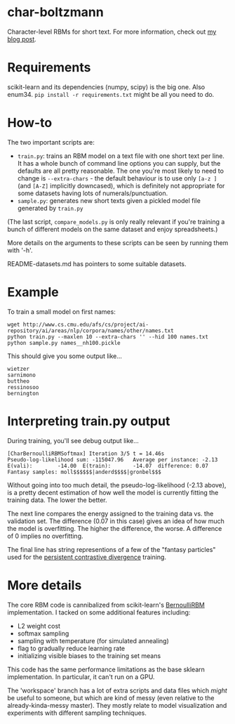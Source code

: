 # char-boltzmann

Character-level RBMs for short text. For more information, check out [my blog post](https://colinmorris.github.io/blog/dreaming-rbms).

# Requirements

scikit-learn and its dependencies (numpy, scipy) is the big one. Also enum34. `pip install -r requirements.txt` might be all you need to do.

# How-to

The two important scripts are:

- `train.py`: trains an RBM model on a text file with one short text per line. It has a whole bunch of command line options you can supply, but the defaults are all pretty reasonable. The one you're most likely to need to change is `--extra-chars` - the default behaviour is to use only `[a-z ]` (and `[A-Z]` implicitly downcased), which is definitely not appropriate for some datasets having lots of numerals/punctuation.
- `sample.py`: generates new short texts given a pickled model file generated by `train.py`

(The last script, `compare_models.py` is only really relevant if you're training a bunch of different models on the same dataset and enjoy spreadsheets.)

More details on the arguments to these scripts can be seen by running them with '-h'.

README-datasets.md has pointers to some suitable datasets. 

# Example

To train a small model on first names:

    wget http://www.cs.cmu.edu/afs/cs/project/ai-repository/ai/areas/nlp/corpora/names/other/names.txt
    python train.py --maxlen 10 --extra-chars '' --hid 100 names.txt
    python sample.py names__nh100.pickle
    
This should give you some output like...

    wietzer     
    sarnimono   
    buttheo     
    ressinosoo  
    bernington

# Interpreting train.py output

During training, you'll see debug output like...

    [CharBernoulliRBMSoftmax] Iteration 3/5 t = 14.46s
    Pseudo-log-likelihood sum: -115047.96   Average per instance: -2.13
    E(vali):        -14.00  E(train):       -14.07  difference: 0.07
    Fantasy samples: moll$$$$$$|anderd$$$$|gronbel$$$

Without going into too much detail, the pseudo-log-likelihood (-2.13 above), is a pretty decent estimation of how well the model is currently fitting the training data. The lower the better.

The next line compares the energy assigned to the training data vs. the validation set. The difference (0.07 in this case) gives an idea of how much the model is overfitting. The higher the difference, the worse. A difference of 0 implies no overfitting. 

The final line has string representions of a few of the "fantasy particles" used for the [persistent contrastive divergence](http://www.cs.toronto.edu/~tijmen/pcd/pcd.pdf) training.

# More details

The core RBM code is cannibalized from scikit-learn's [BernoulliRBM](http://scikit-learn.org/stable/modules/generated/sklearn.neural_network.BernoulliRBM.html#sklearn.neural_network.BernoulliRBM) implementation. I tacked on some additional features including:

- L2 weight cost
- softmax sampling
- sampling with temperature (for simulated annealing)
- flag to gradually reduce learning rate
- initializing visible biases to the training set means

This code has the same performance limitations as the base sklearn implementation. In particular, it can't run on a GPU.

The 'workspace' branch has a lot of extra scripts and data files which *might* be useful to someone, but which are kind of messy (even relative to the already-kinda-messy master). They mostly relate to model visualization and experiments with different sampling techniques.
